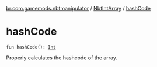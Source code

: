 [br.com.gamemods.nbtmanipulator](../index.md) / [NbtIntArray](index.md) / [hashCode](./hash-code.md)

# hashCode

`fun hashCode(): `[`Int`](https://kotlinlang.org/api/latest/jvm/stdlib/kotlin/-int/index.html)

Properly calculates the hashcode of the array.

